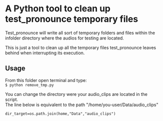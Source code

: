 # A Python tool to clean up test_pronounce temporary files  

Test_pronounce will write all sort of temporary folders and files within the infolder directory where the audios for testing are located.  

This is just a tool to clean up all the temporary files test_pronounce leaves behind when interrupting its execution.

##  Usage  
  
From this folder open terminal and type:  
  ``` $ python remove_tmp.py ```  
  

You can change the directory were your audio_clips are located in the script.  
The line below is equivalent to the path "/home/you-user/Data/audio_clips"  

``` dir_target=os.path.join(home,"Data","audio_clips") ```

